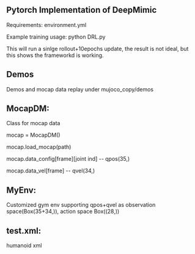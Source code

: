 
<!-- ## vis:
    env = MyEnv() --change render mode to "human"

    loop over data:

      env.set_state(qpos,qvel)

      mujuco.mj_forward(env.model,env.data)

      env.render()

      ind+=1
      -->

## Pytorch Implementation of DeepMimic

Requirements: environment.yml

Example training usage: python DRL.py

This will run a sinlge rollout+10epochs update, the result is not ideal, but this shows the frameworkd is working.

## Demos

Demos and mocap data replay under mujoco_copy/demos

## MocapDM:
Class for mocap data

mocap = MocapDM()

mocap.load_mocap(path)

mocap.data_config[frame][joint ind] -- qpos(35,)

mocap.data_vel[frame] --  qvel(34,)

## MyEnv: 
Customized gym env supporting qpos+qvel as observation space(Box(35+34,)), action space Box((28,))

## test.xml:
humanoid xml
